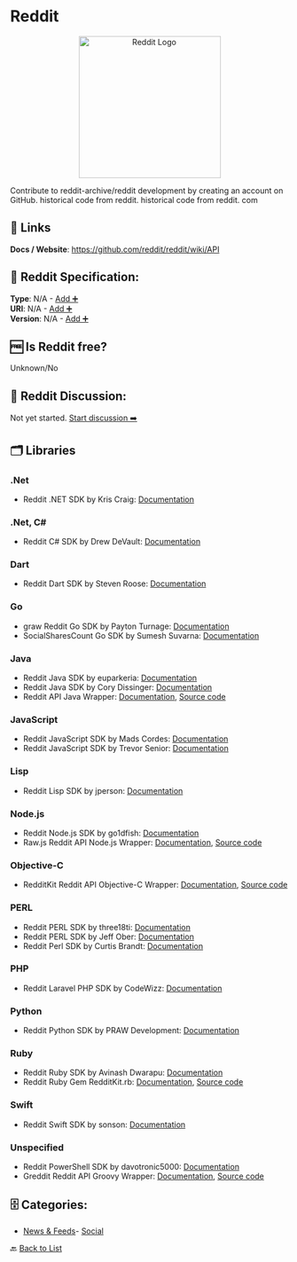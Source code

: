 # Reddit
<p align="center">
    <img width="256" src="https://raw.githubusercontent.com/apis-list/apis-list/main/apis/reddit/logo_256x256.png" alt="Reddit Logo"/>
</p>
Contribute to reddit-archive/reddit development by creating an account on GitHub. historical code from reddit. historical code from reddit. com

##  🔗 Links
**Docs / Website**: https://github.com/reddit/reddit/wiki/API

## 🧬 Reddit Specification:
**Type**: N/A - [Add ➕](https://github.com/apis-list/apis-list/edit/main/apis/reddit/reddit.yaml)  
**URI**: N/A - [Add ➕](https://github.com/apis-list/apis-list/edit/main/apis/reddit/reddit.yaml)  
**Version**: N/A - [Add ➕](https://github.com/apis-list/apis-list/edit/main/apis/reddit/reddit.yaml)

## 🆓 Is Reddit free?
 Unknown/No 

## 💬 Reddit Discussion:
Not yet started. [Start discussion ➡️](https://github.com/apis-list/apis-list/discussions/new)

## 🗂️ Libraries
### .Net
- Reddit .NET SDK by Kris Craig: [Documentation](https://github.com/sirkris/Reddit.NET)
### .Net, C#
- Reddit C# SDK by Drew DeVault: [Documentation](https://github.com/SirCmpwn/RedditSharp)
### Dart
- Reddit Dart SDK by Steven Roose: [Documentation](https://github.com/stevenroose/dart-reddit)
### Go
- graw Reddit Go SDK by Payton Turnage: [Documentation](https://github.com/turnage/graw)
- SocialSharesCount Go SDK by Sumesh Suvarna: [Documentation](https://github.com/gssumesh/socialsharescount)
### Java
- Reddit Java SDK by euparkeria: [Documentation](https://github.com/euparkeria/RedditJerk)
- Reddit Java SDK by Cory Dissinger: [Documentation](https://github.com/corydissinger/raw4j)
- Reddit API Java Wrapper: [Documentation](https://thatjavanerd.github.io/JRAW/), [Source code](https://github.com/thatJavaNerd/JRAW)
### JavaScript
- Reddit JavaScript SDK by Mads Cordes: [Documentation](https://github.com/Mobilpadde/NRAW.js)
- Reddit JavaScript SDK by Trevor Senior: [Documentation](https://github.com/trevorsenior/snoocore)
### Lisp
- Reddit Lisp SDK by jperson: [Documentation](https://github.com/jperson/cl-reddit)
### Node.js
- Reddit Node.js SDK by go1dfish: [Documentation](https://github.com/go1dfish/nodewhal)
- Raw.js Reddit API Node.js Wrapper: [Documentation](https://bitbucket.org/Doctor_McKay/raw.js), [Source code](http://www.reddit.com/r/rawjs/wiki/documentation)
### Objective-C
- RedditKit Reddit API Objective-C Wrapper: [Documentation](http://redditkit.com/), [Source code](https://github.com/samsymons/RedditKit)
### PERL
- Reddit PERL SDK by three18ti: [Documentation](https://github.com/three18ti/Reddit.pm)
- Reddit PERL SDK by Jeff Ober: [Documentation](https://github.com/jsober/Reddit-API)
- Reddit Perl SDK by Curtis Brandt: [Documentation](https://github.com/aggrolite/Mojo-Snoo)
### PHP
- Reddit Laravel PHP SDK by CodeWizz: [Documentation](https://github.com/codewizz/laravel-reddit-api)
### Python
- Reddit Python SDK by PRAW Development: [Documentation](https://github.com/praw-dev/praw)
### Ruby
- Reddit Ruby SDK by Avinash Dwarapu: [Documentation](https://github.com/avidw/redd)
- Reddit Ruby Gem RedditKit.rb: [Documentation](http://rdoc.info/gems/redditkit/), [Source code](https://github.com/samsymons/RedditKit.rb)
### Swift
- Reddit Swift SDK by sonson: [Documentation](https://github.com/sonsongithub/reddift)
### Unspecified
- Reddit PowerShell SDK by davotronic5000: [Documentation](https://github.com/davotronic5000/PoSh_Reddit)
- Greddit Reddit API Groovy Wrapper: [Documentation](http://www.reddit.com/dev/api), [Source code](https://github.com/Steveice10/Greddit)


## 🗄️ Categories:
- [News & Feeds](https://github.com/apis-list/apis-list#news--feeds-)- [Social](https://github.com/apis-list/apis-list#social-)

🔙  [Back to List](https://github.com/apis-list/apis-list)
